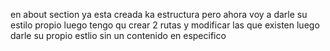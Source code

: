 en about section ya esta creada ka estructura pero ahora voy a darle su estilo propio
luego tengo qu crear 2 rutas y modificar las que existen
luego darle su propio estlio sin un contenido en especifico
